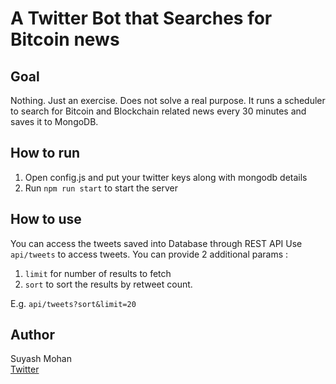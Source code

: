 # A Twitter Bot that Searches for Bitcoin news

## Goal
Nothing. Just an exercise. Does not solve a real purpose.
It runs a scheduler to search for Bitcoin and Blockchain related news every 30 minutes and saves it to MongoDB.

## How to run
1. Open config.js and put your twitter keys along with mongodb details
2. Run `npm run start` to start the server

## How to use
You can access the tweets saved into Database through REST API
Use `api/tweets` to access tweets. You can provide 2 additional params :
1. `limit` for number of results to fetch
2. `sort` to sort the results by retweet count.

E.g. `api/tweets?sort&limit=20`

## Author
Suyash Mohan <br/>
[Twitter](https://twitter.com/suyash_mohan)